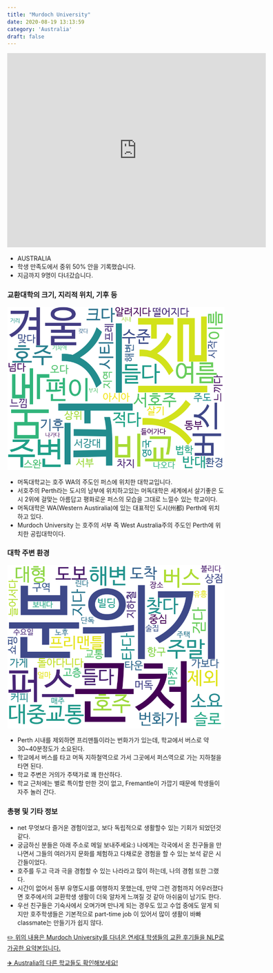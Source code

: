 ```yaml
---
title: "Murdoch University"
date: 2020-08-19 13:13:59
category: 'Australia'
draft: false
---
```


<iframe
width="600"
height="450"
frameborder="0" style="border:0"
src="https://www.google.com/maps/embed/v1/place?key=AIzaSyC9e1AME-pVmWC4hBpFdu5S4dKzyepa3HQ&q=Murdoch+University&center=-32.071,115.825&zoom=14" allowfullscreen>
</iframe>

* AUSTRALIA
* 학생 만족도에서 중위 50% 안을 기록했습니다.
* 지금까지 9명이 다녀갔습니다. 

### 교환대학의 크기, 지리적 위치, 기후 등

![gen_info-WordCloud](../univ_wordclouds_okt/gen_info/AU000008_gen_info_okt.png)

* 머독대학교는 호주 WA의 주도인 퍼스에 위치한 대학교입니다.
* 서호주의 Perth라는 도시의 남부에 위치하고있는 머독대학은 세계에서 살기좋은 도시 2위에 걸맞는 아름답고 평화로운 퍼스의 모습을 그대로 느낄수 있는 학교이다.
* 머독대학은 WA(Western Austiralia)에 있는 대표적인 도시(州都) Perth에 위치하고 있다.
* Murdoch University 는 호주의 서부 즉 West Australia주의 주도인 Perth에 위치한 공립대학이다.


### 대학 주변 환경

![env_info-WordCloud](../univ_wordclouds_okt/env_info/AU000008_env_info_okt.png)

* Perth 시내를 제외하면 프리맨틀이라는 번화가가 있는데, 학교에서 버스로 약 30~40분정도가 소요된다.
* 학교에서 버스를 타고 머독 지하철역으로 가서 그곳에서 퍼스역으로 가는 지하철을 타면 된다.
* 학교 주변은 거의가 주택가로 꽤 한산하다.
* 학교 근처에는 별로 특이할 만한 것이 없고, Fremantle이 가깝기 때문에 학생들이 자주 놀러 간다.


### 총평 및 기타 정보 
* net 무엇보다 즐거운 경험이었고, 보다 독립적으로 생활할수 있는 기회가 되었던것 같다.
* 궁금하신 분들은 아래 주소로 메일 보내주세요:) 나에게는 각국에서 온 친구들을 만나면서 그들의 여러가지 문화를 체험하고 다채로운 경험을 할 수 있는 보석 같은 시간들이었다.
* 호주를 두고 극과 극을 경험할 수 있는 나라라고 많이 하는데, 나의 경험 또한 그랬다.
* 시간이 없어서 동부 유명도시를 여행하지 못했는데, 만약 그런 경험까지 어우러졌다면 호주에서의 교환학생 생활이 더욱 알차게 느껴질 것 같아 아쉬움이 남기도 한다.
* 우선 친구들은 기숙사에서 오며가며 만나게 되는 경우도 있고 수업 중에도 알게 되지만 호주학생들은 기본적으로 part-time job 이 있어서 많이 생활이 바빠 classmate는 만들기가 쉽지 않다.


[✏️ 위의 내용은 Murdoch University를 다녀온 연세대 학생들의 교환 후기들을 NLP로 가공한 요약본입니다.](http://oia.yonsei.ac.kr/partner/expReport.asp?ucode=AU000008&bgbn=A)

[✈️ Australia의 다른 학교들도 확인해보세요!](https://yonsei-exchange.netlify.app/?category=Australia)
